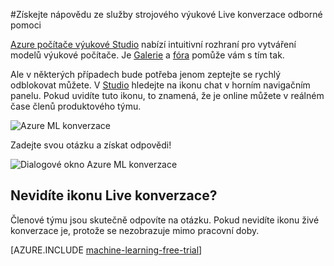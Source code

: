<properties 
    pageTitle="Získejte nápovědu ze služby strojového výukové Live konverzace odborné pomoci | Microsoft Azure" 
    description="Nápověda v reálném čase pro počítač výukové v cloudu pomocí funkce živé konverzace podpory." 
    services="machine-learning" 
    documentationCenter="" 
    authors="garyericson" 
    manager="opapel" 
    editor="cgronlun"/>
<tags 
    ms.service="machine-learning" 
    ms.workload="data-services" 
    ms.tgt_pltfrm="na" 
    ms.devlang="na" 
    ms.topic="article" 
    ms.date="09/29/2016" 
    ms.author="garye"/>
#<a name="get-help-from-machine-learning-live-chat-support"></a>Získejte nápovědu ze služby strojového výukové Live konverzace odborné pomoci

[Azure počítače výukové Studio](machine-learning-what-is-ml-studio.md) nabízí intuitivní rozhraní pro vytváření modelů výukové počítače. Je [Galerie](machine-learning-gallery-how-to-use-contribute-publish.md) a [fóra](https://social.msdn.microsoft.com/forums/azure/home?forum=MachineLearning) pomůže vám s tím tak. 

Ale v některých případech bude potřeba jenom zeptejte se rychlý odblokovat můžete. V [Studio](machine-learning-what-is-ml-studio.md) hledejte na ikonu chat v horním navigačním panelu.  Pokud uvidíte tuto ikonu, to znamená, že je online můžete v reálném čase členů produktového týmu.

![Azure ML konverzace](./media/machine-learning-live-chat/AzureMLChatNavBar.png)

Zadejte svou otázku a získat odpovědi!

![Dialogové okno Azure ML konverzace](./media/machine-learning-live-chat/AzureMLChat.png)

## <a name="dont-see-the-live-chat-icon"></a>Nevidíte ikonu Live konverzace?
Členové týmu jsou skutečně odpovíte na otázku. Pokud nevidíte ikonu živé konverzace je, protože se nezobrazuje mimo pracovní doby. 

[AZURE.INCLUDE [machine-learning-free-trial](../../includes/machine-learning-free-trial.md)] 
